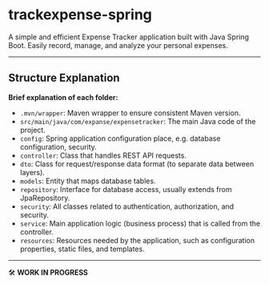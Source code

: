 # trackexpense-spring
A simple and efficient Expense Tracker application built with Java Spring Boot. Easily record, manage, and analyze your personal expenses.

---

## Structure Explanation

**Brief explanation of each folder:**

- `.mvn/wrapper`: Maven wrapper to ensure consistent Maven version.
- `src/main/java/com/expanse/expensetracker`: The main Java code of the project.
- `config`: Spring application configuration place, e.g. database configuration, security.
- `controller`: Class that handles REST API requests.
- `dto`: Class for request/response data format (to separate data between layers).
- `models`: Entity that maps database tables.
- `repository`: Interface for database access, usually extends from JpaRepository.
- `security`: All classes related to authentication, authorization, and security.
- `service`: Main application logic (business process) that is called from the controller.
- `resources`: Resources needed by the application, such as configuration properties, static files, and templates.

---

🛠 **WORK IN PROGRESS**
